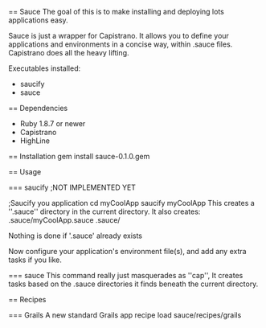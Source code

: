 == Sauce
The goal of this is to make installing and deploying lots applications easy.

Sauce is just a wrapper for Capistrano.
It allows you to define your applications and environments in a concise way, within .sauce files.
Capistrano does all the heavy lifting.

Executables installed:
* saucify
* sauce


== Dependencies
* Ruby 1.8.7 or newer
* Capistrano
* HighLine

== Installation
  gem install sauce-0.1.0.gem

== Usage

=== saucify
;NOT IMPLEMENTED YET

;Saucify you application
  cd myCoolApp
  saucify myCoolApp
This creates a ''.sauce'' directory in the current directory.
It also creates:
  .sauce/myCoolApp.sauce
  .sauce/

Nothing is done if '.sauce' already exists

Now configure your application's environment file(s), and add any extra tasks if you like.


=== sauce
This command really just masquerades as ''cap'', 
It creates tasks based on the .sauce directories it finds beneath the current directory.

== Recipes

=== Grails
A new standard Grails app recipe
  load sauce/recipes/grails